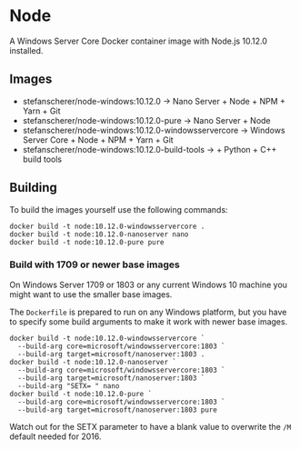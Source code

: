# Node

A Windows Server Core Docker container image with Node.js 10.12.0 installed.

## Images

- stefanscherer/node-windows:10.12.0 -> Nano Server + Node + NPM + Yarn + Git
- stefanscherer/node-windows:10.12.0-pure -> Nano Server + Node
- stefanscherer/node-windows:10.12.0-windowsservercore -> Windows Server Core + Node + NPM + Yarn + Git
- stefanscherer/node-windows:10.12.0-build-tools -> + Python + C++ build tools

## Building

To build the images yourself use the following commands:

```
docker build -t node:10.12.0-windowsservercore .
docker build -t node:10.12.0-nanoserver nano
docker build -t node:10.12.0-pure pure
```

### Build with 1709 or newer base images

On Windows Server 1709 or 1803 or any current Windows 10 machine you might want to use the smaller base images.

The `Dockerfile` is prepared to run on any Windows platform, but you have to specify some build arguments to make it work with newer base images.

```
docker build -t node:10.12.0-windowsservercore `
  --build-arg core=microsoft/windowsservercore:1803 `
  --build-arg target=microsoft/nanoserver:1803 .
docker build -t node:10.12.0-nanoserver `
  --build-arg core=microsoft/windowsservercore:1803 `
  --build-arg target=microsoft/nanoserver:1803 `
  --build-arg "SETX= " nano
docker build -t node:10.12.0-pure `
  --build-arg core=microsoft/windowsservercore:1803 `
  --build-arg target=microsoft/nanoserver:1803 pure
```

Watch out for the SETX parameter to have a blank value to overwrite the `/M` default needed for 2016.

